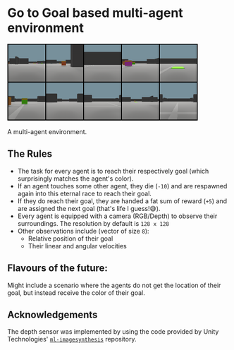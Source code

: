 # Go to Goal based multi-agent environment
![Go to goal multi-agent env](../../../ReadmeAssets/vid.gif)

A multi-agent environment.
## The Rules
 - The task for every agent is to reach their respectively goal (which surprisingly matches the agent's color).
 - If an agent touches some other agent, they die (`-10`) and are respawned again into this eternal race to reach their goal.
 - If they do reach their goal, they are handed a fat sum of reward (`+5`) and are assigned the next goal (that's life I guess!😅).
 - Every agent is equipped with a camera (RGB/Depth) to observe their surroundings. The resolution by default is `128 x 128`
 - Other observations include (vector of size `8`):
   - Relative position of their goal
   - Their linear and angular velocities

## Flavours of the future:
Might include a scenario where the agents do not get the location of their goal, but instead receive the color of their goal.

## Acknowledgements
The depth sensor was implemented by using the code provided by Unity Technologies' [`ml-imagesynthesis`](https://bitbucket.org/Unity-Technologies/ml-imagesynthesis) repository.